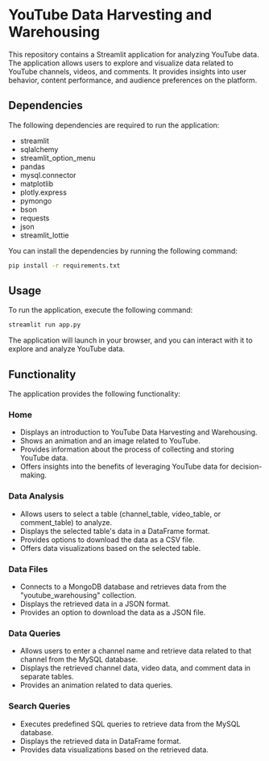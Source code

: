 # YouTube Data Harvesting and Warehousing

This repository contains a Streamlit application for analyzing YouTube data. The application allows users to explore and visualize data related to YouTube channels, videos, and comments. It provides insights into user behavior, content performance, and audience preferences on the platform.

## Dependencies

The following dependencies are required to run the application:

- streamlit
- sqlalchemy
- streamlit_option_menu
- pandas
- mysql.connector
- matplotlib
- plotly.express
- pymongo
- bson
- requests
- json
- streamlit_lottie

You can install the dependencies by running the following command:

```bash
pip install -r requirements.txt
```

## Usage

To run the application, execute the following command:

```bash
streamlit run app.py
```

The application will launch in your browser, and you can interact with it to explore and analyze YouTube data.

## Functionality

The application provides the following functionality:

### Home

- Displays an introduction to YouTube Data Harvesting and Warehousing.
- Shows an animation and an image related to YouTube.
- Provides information about the process of collecting and storing YouTube data.
- Offers insights into the benefits of leveraging YouTube data for decision-making.

### Data Analysis

- Allows users to select a table (channel_table, video_table, or comment_table) to analyze.
- Displays the selected table's data in a DataFrame format.
- Provides options to download the data as a CSV file.
- Offers data visualizations based on the selected table.

### Data Files

- Connects to a MongoDB database and retrieves data from the "youtube_warehousing" collection.
- Displays the retrieved data in a JSON format.
- Provides an option to download the data as a JSON file.

### Data Queries

- Allows users to enter a channel name and retrieve data related to that channel from the MySQL database.
- Displays the retrieved channel data, video data, and comment data in separate tables.
- Provides an animation related to data queries.

### Search Queries

- Executes predefined SQL queries to retrieve data from the MySQL database.
- Displays the retrieved data in DataFrame format.
- Provides data visualizations based on the retrieved data.

